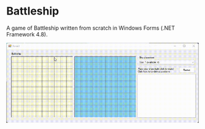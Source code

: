# Battleship
A game of Battleship written from scratch in Windows Forms (.NET Framework 4.8).

![Preview](qLaCNTXweJ.gif)
